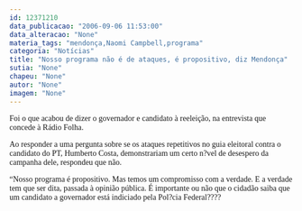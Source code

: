 ```yaml
---
id: 12371210
data_publicacao: "2006-09-06 11:53:00"
data_alteracao: "None"
materia_tags: "mendonça,Naomi Campbell,programa"
categoria: "Notícias"
title: "Nosso programa não é de ataques, é propositivo, diz Mendonça"
sutia: "None"
chapeu: "None"
autor: "None"
imagem: "None"
---
```

<p><P><FONT face=Verdana>Foi o que acabou de dizer o governador e candidato à reeleição, na entrevista que concede à Rádio Folha.</FONT></P></p>
<p><P><FONT face=Verdana>Ao responder a uma pergunta sobre se os ataques repetitivos no guia eleitoral contra o candidato do PT, Humberto Costa, demonstrariam um certo n?vel de desespero da campanha dele, respondeu que não.</FONT></P></p>
<p><P><FONT face=Verdana>“Nosso programa é propositivo. Mas temos um compromisso com a verdade. E a verdade tem que ser dita, passada à opinião pública. É importante ou não que o cidadão saiba que um candidato a governador está indiciado pela Pol?cia Federal????</FONT></P> </p>
